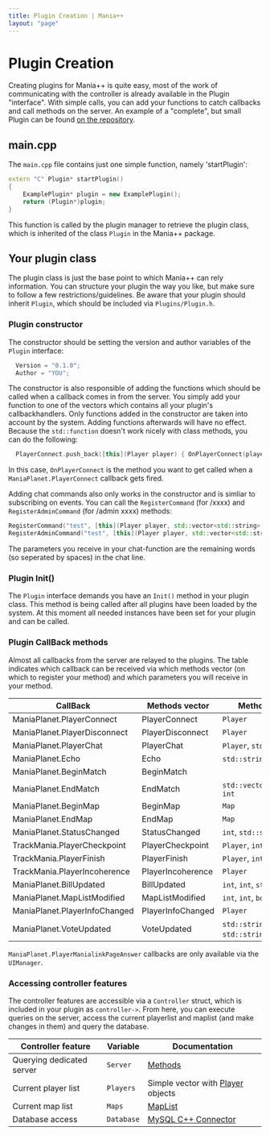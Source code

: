 ```yaml
---
title: Plugin Creation | Mania++
layout: "page"
---
```

# Plugin Creation #
Creating plugins for Mania++ is quite easy, most of the work of communicating with the controller is already available in the Plugin "interface".
With simple calls, you can add your functions to catch callbacks and call methods on the server. An example of a "complete", but small Plugin can be found [on the repository](https://github.com/TheMaximum/mania-pp/tree/develop/plugins/HelloGoodbye).

## main.cpp ##
The ```main.cpp``` file contains just one simple function, namely 'startPlugin':

```C++
extern "C" Plugin* startPlugin()
{
    ExamplePlugin* plugin = new ExamplePlugin();
    return (Plugin*)plugin;
}
```

This function is called by the plugin manager to retrieve the plugin class, which is inherited of the class ```Plugin``` in the Mania++ package.

## Your plugin class ##
The plugin class is just the base point to which Mania++ can rely information.
You can structure your plugin the way you like, but make sure to follow a few restrictions/guidelines.
Be aware that your plugin should inherit ```Plugin```, which should be included via ```Plugins/Plugin.h```.

### Plugin constructor ###
The constructor should be setting the version and author variables of the ```Plugin``` interface:

```C++
  Version = "0.1.0";
  Author = "YOU";
```

The constructor is also responsible of adding the functions which should be called when a callback comes in from the server.
You simply add your function to one of the vectors which contains all your plugin's callbackhandlers.
Only functions added in the constructor are taken into account by the system. Adding functions afterwards will have no effect.
Because the ```std::function``` doesn't work nicely with class methods, you can do the following:

```C++
  PlayerConnect.push_back([this](Player player) { OnPlayerConnect(player); });
```

In this case, ```OnPlayerConnect``` is the method you want to get called when a ```ManiaPlanet.PlayerConnect``` callback gets fired.

Adding chat commands also only works in the constructor and is simliar to subscribing on events. You can call the ```RegisterCommand``` (for /xxxx) and ```RegisterAdminCommand``` (for /admin xxxx) methods:

```C++
RegisterCommand("test", [this](Player player, std::vector<std::string> parameters) { OnTestCommand(player, parameters); });
RegisterAdminCommand("test", [this](Player player, std::vector<std::string> parameters) { OnAdminTestCommand(player, parameters); });
```

The parameters you receive in your chat-function are the remaining words (so seperated by spaces) in the chat line.

### Plugin Init() ###
The ```Plugin``` interface demands you have an ```Init()``` method in your plugin class. This method is being called after all plugins have been loaded by the system.
At this moment all needed instances have been set for your plugin and can be called.

### Plugin CallBack methods ###
Almost all callbacks from the server are relayed to the plugins. The table indicates which callback can be received via which methods vector (on which to register your method) and which parameters you will receive in your method.

| CallBack                      | Methods vector    | Method parameters                                                          |
| ----------------------------- | ----------------- | -------------------------------------------------------------------------- |
| ManiaPlanet.PlayerConnect     | PlayerConnect     | ```Player```                                                               |
| ManiaPlanet.PlayerDisconnect  | PlayerDisconnect  | ```Player```                                                               |
| ManiaPlanet.PlayerChat        | PlayerChat        | ```Player```, ```std::string```, ```bool```                                |
| ManiaPlanet.Echo              | Echo              | ```std::string```, ```std::string```                                       |
| ManiaPlanet.BeginMatch        | BeginMatch        |                                                                            |
| ManiaPlanet.EndMatch          | EndMatch          | ```std::vector<PlayerRanking>```, ```int```                                |
| ManiaPlanet.BeginMap          | BeginMap          | ```Map```                                                                  |
| ManiaPlanet.EndMap            | EndMap            | ```Map```                                                                  |
| ManiaPlanet.StatusChanged     | StatusChanged     | ```int```, ```std::string```                                               |
| TrackMania.PlayerCheckpoint   | PlayerCheckpoint  | ```Player```, ```int```, ```int```, ```int```                              |
| TrackMania.PlayerFinish       | PlayerFinish      | ```Player```, ```int```                                                    |
| TrackMania.PlayerIncoherence  | PlayerIncoherence | ```Player```                                                               |
| ManiaPlanet.BillUpdated       | BillUpdated       | ```int```, ```int```, ```std::string```, ```int```                         |
| ManiaPlanet.MapListModified   | MapListModified   | ```int```, ```int```, ```bool```                                           |
| ManiaPlanet.PlayerInfoChanged | PlayerInfoChanged | ```Player```                                                               |
| ManiaPlanet.VoteUpdated       | VoteUpdated       | ```std::string```, ```std::string```, ```std::string```, ```std::string``` |

```ManiaPlanet.PlayerManialinkPageAnswer``` callbacks are only available via the ```UIManager```.

### Accessing controller features ###
The controller features are accessible via a ```Controller``` struct, which is included in your plugin as ```controller->```. From here, you can execute queries on the server, access the current playerlist and maplist (and make changes in them) and query the database.

| Controller feature | Variable    | Documentation |
| ------------------ | ----------- | ------------- |
| Querying dedicated server | ```Server``` | [Methods](https://themaximum.github.io/mania-pp/docs/develop/html/classMethods.html) |
| Current player list | ```Players``` | Simple vector with [Player](https://themaximum.github.io/mania-pp/docs/develop/html/structPlayer.html) objects |
| Current map list | ```Maps``` | [MapList](https://themaximum.github.io/mania-pp/docs/develop/html/classMapList.html) |
| Database access | ```Database``` | [MySQL C++ Connector](https://dev.mysql.com/doc/connector-cpp/en/connector-cpp-getting-started-examples.html) |
